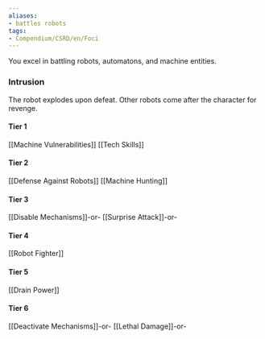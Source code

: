 ```yaml
---
aliases:
- battles robots
tags:
- Compendium/CSRD/en/Foci
---
```


You excel in battling robots, automatons, and machine entities.
 ### Intrusion
The robot explodes upon defeat. Other robots come after the character for revenge.

#### Tier 1
[[Machine Vulnerabilities]]
[[Tech Skills]]
#### Tier 2
[[Defense Against Robots]]
[[Machine Hunting]]
#### Tier 3
[[Disable Mechanisms]]-or-
[[Surprise Attack]]-or-
#### Tier 4
[[Robot Fighter]]
#### Tier 5
[[Drain Power]]
#### Tier 6
[[Deactivate Mechanisms]]-or-
[[Lethal Damage]]-or-
